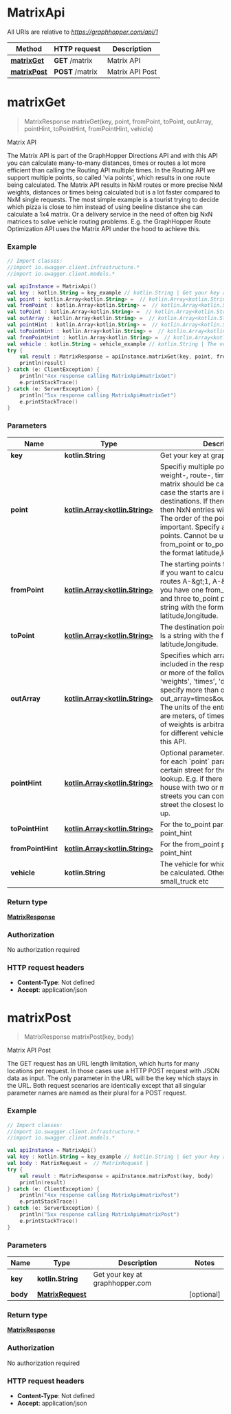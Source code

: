# MatrixApi

All URIs are relative to *https://graphhopper.com/api/1*

Method | HTTP request | Description
------------- | ------------- | -------------
[**matrixGet**](MatrixApi.md#matrixGet) | **GET** /matrix | Matrix API
[**matrixPost**](MatrixApi.md#matrixPost) | **POST** /matrix | Matrix API Post


<a name="matrixGet"></a>
# **matrixGet**
> MatrixResponse matrixGet(key, point, fromPoint, toPoint, outArray, pointHint, toPointHint, fromPointHint, vehicle)

Matrix API

The Matrix API is part of the GraphHopper Directions API and with this API you can calculate many-to-many distances, times or routes a lot more efficient than calling the Routing API multiple times. In the Routing API we support multiple points, so called &#39;via points&#39;, which results in one route being calculated. The Matrix API results in NxM routes or more precise NxM weights, distances or times being calculated but is a lot faster compared to NxM single requests. The most simple example is a tourist trying to decide which pizza is close to him instead of using beeline distance she can calculate a 1x4 matrix. Or a delivery service in the need of often big NxN matrices to solve vehicle routing problems. E.g. the GraphHopper Route Optimization API uses the Matrix API under the hood to achieve this. 

### Example
```kotlin
// Import classes:
//import io.swagger.client.infrastructure.*
//import io.swagger.client.models.*

val apiInstance = MatrixApi()
val key : kotlin.String = key_example // kotlin.String | Get your key at graphhopper.com
val point : kotlin.Array<kotlin.String> =  // kotlin.Array<kotlin.String> | Specifiy multiple points for which the weight-, route-, time- or distance-matrix should be calculated. In this case the starts are identical to the destinations. If there are N points, then NxN entries will be calculated. The order of the point parameter is important. Specify at least three points. Cannot be used together with from_point or to_point. Is a string with the format latitude,longitude.
val fromPoint : kotlin.Array<kotlin.String> =  // kotlin.Array<kotlin.String> | The starting points for the routes. E.g. if you want to calculate the three routes A-&gt;1, A-&gt;2, A-&gt;3 then you have one from_point parameter and three to_point parameters. Is a string with the format latitude,longitude.
val toPoint : kotlin.Array<kotlin.String> =  // kotlin.Array<kotlin.String> | The destination points for the routes. Is a string with the format latitude,longitude.
val outArray : kotlin.Array<kotlin.String> =  // kotlin.Array<kotlin.String> | Specifies which arrays should be included in the response. Specify one or more of the following options 'weights', 'times', 'distances'. To specify more than one array use e.g. out_array=times&out_array=distances. The units of the entries of distances are meters, of times are seconds and of weights is arbitrary and it can differ for different vehicles or versions of this API.
val pointHint : kotlin.Array<kotlin.String> =  // kotlin.Array<kotlin.String> | Optional parameter. Specifies a hint for each `point` parameter to prefer a certain street for the closest location lookup. E.g. if there is an address or house with two or more neighboring streets you can control for which street the closest location is looked up.
val toPointHint : kotlin.Array<kotlin.String> =  // kotlin.Array<kotlin.String> | For the to_point parameter. See point_hint
val fromPointHint : kotlin.Array<kotlin.String> =  // kotlin.Array<kotlin.String> | For the from_point parameter. See point_hint
val vehicle : kotlin.String = vehicle_example // kotlin.String | The vehicle for which the route should be calculated. Other vehicles are foot, small_truck etc
try {
    val result : MatrixResponse = apiInstance.matrixGet(key, point, fromPoint, toPoint, outArray, pointHint, toPointHint, fromPointHint, vehicle)
    println(result)
} catch (e: ClientException) {
    println("4xx response calling MatrixApi#matrixGet")
    e.printStackTrace()
} catch (e: ServerException) {
    println("5xx response calling MatrixApi#matrixGet")
    e.printStackTrace()
}
```

### Parameters

Name | Type | Description  | Notes
------------- | ------------- | ------------- | -------------
 **key** | **kotlin.String**| Get your key at graphhopper.com |
 **point** | [**kotlin.Array&lt;kotlin.String&gt;**](kotlin.String.md)| Specifiy multiple points for which the weight-, route-, time- or distance-matrix should be calculated. In this case the starts are identical to the destinations. If there are N points, then NxN entries will be calculated. The order of the point parameter is important. Specify at least three points. Cannot be used together with from_point or to_point. Is a string with the format latitude,longitude. | [optional]
 **fromPoint** | [**kotlin.Array&lt;kotlin.String&gt;**](kotlin.String.md)| The starting points for the routes. E.g. if you want to calculate the three routes A-&amp;gt;1, A-&amp;gt;2, A-&amp;gt;3 then you have one from_point parameter and three to_point parameters. Is a string with the format latitude,longitude. | [optional]
 **toPoint** | [**kotlin.Array&lt;kotlin.String&gt;**](kotlin.String.md)| The destination points for the routes. Is a string with the format latitude,longitude. | [optional]
 **outArray** | [**kotlin.Array&lt;kotlin.String&gt;**](kotlin.String.md)| Specifies which arrays should be included in the response. Specify one or more of the following options &#39;weights&#39;, &#39;times&#39;, &#39;distances&#39;. To specify more than one array use e.g. out_array&#x3D;times&amp;out_array&#x3D;distances. The units of the entries of distances are meters, of times are seconds and of weights is arbitrary and it can differ for different vehicles or versions of this API. | [optional]
 **pointHint** | [**kotlin.Array&lt;kotlin.String&gt;**](kotlin.String.md)| Optional parameter. Specifies a hint for each &#x60;point&#x60; parameter to prefer a certain street for the closest location lookup. E.g. if there is an address or house with two or more neighboring streets you can control for which street the closest location is looked up. | [optional]
 **toPointHint** | [**kotlin.Array&lt;kotlin.String&gt;**](kotlin.String.md)| For the to_point parameter. See point_hint | [optional]
 **fromPointHint** | [**kotlin.Array&lt;kotlin.String&gt;**](kotlin.String.md)| For the from_point parameter. See point_hint | [optional]
 **vehicle** | **kotlin.String**| The vehicle for which the route should be calculated. Other vehicles are foot, small_truck etc | [optional] [default to car]

### Return type

[**MatrixResponse**](MatrixResponse.md)

### Authorization

No authorization required

### HTTP request headers

 - **Content-Type**: Not defined
 - **Accept**: application/json

<a name="matrixPost"></a>
# **matrixPost**
> MatrixResponse matrixPost(key, body)

Matrix API Post

The GET request has an URL length limitation, which hurts for many locations per request. In those cases use a HTTP POST request with JSON data as input. The only parameter in the URL will be the key which stays in the URL. Both request scenarios are identically except that all singular parameter names are named as their plural for a POST request. 

### Example
```kotlin
// Import classes:
//import io.swagger.client.infrastructure.*
//import io.swagger.client.models.*

val apiInstance = MatrixApi()
val key : kotlin.String = key_example // kotlin.String | Get your key at graphhopper.com
val body : MatrixRequest =  // MatrixRequest | 
try {
    val result : MatrixResponse = apiInstance.matrixPost(key, body)
    println(result)
} catch (e: ClientException) {
    println("4xx response calling MatrixApi#matrixPost")
    e.printStackTrace()
} catch (e: ServerException) {
    println("5xx response calling MatrixApi#matrixPost")
    e.printStackTrace()
}
```

### Parameters

Name | Type | Description  | Notes
------------- | ------------- | ------------- | -------------
 **key** | **kotlin.String**| Get your key at graphhopper.com |
 **body** | [**MatrixRequest**](MatrixRequest.md)|  | [optional]

### Return type

[**MatrixResponse**](MatrixResponse.md)

### Authorization

No authorization required

### HTTP request headers

 - **Content-Type**: Not defined
 - **Accept**: application/json

